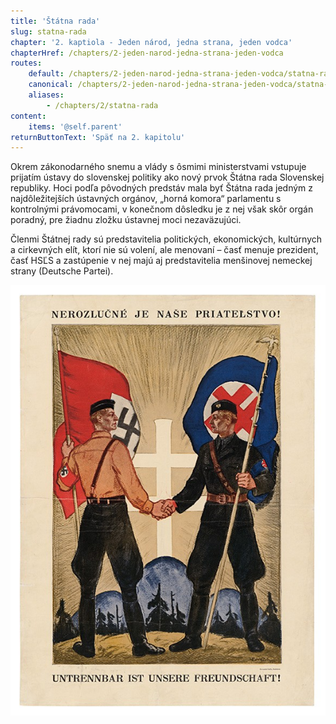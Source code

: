 ```yaml
---
title: 'Štátna rada'
slug: statna-rada
chapter: '2. kaptiola - Jeden národ, jedna strana, jeden vodca'
chapterHref: /chapters/2-jeden-narod-jedna-strana-jeden-vodca
routes:
    default: /chapters/2-jeden-narod-jedna-strana-jeden-vodca/statna-rada
    canonical: /chapters/2-jeden-narod-jedna-strana-jeden-vodca/statna-rada
    aliases:
        - /chapters/2/statna-rada
content:
    items: '@self.parent'
returnButtonText: 'Späť na 2. kapitolu'
---
```


<span class="drop-cap">O</span>krem zákonodarného snemu a vlády s ôsmimi ministerstvami vstupuje prijatím ústavy do slovenskej politiky ako nový prvok Štátna rada Slovenskej republiky. Hoci podľa pôvodných predstáv mala byť Štátna rada jedným z najdôležitejších ústavných orgánov, „horná komora“ parlamentu s kontrolnými právomocami, v konečnom dôsledku je z nej však skôr orgán poradný, pre žiadnu zložku ústavnej moci nezaväzujúci.

Členmi Štátnej rady sú predstavitelia politických, ekonomických, kultúrnych a cirkevných elít, ktorí nie sú volení, ale menovaní – časť menuje prezident, časť HSĽS a zastúpenie v nej majú aj predstavitelia menšinovej nemeckej strany (Deutsche Partei).

[![Andrej Kováčik - Nerozlučné je naše priateľstvo!, 1940 – 1941, Slovenské národné múzeum - Historické múzeum, Bratislava](SVK_TMP.165.jpeg "Andrej Kováčik - Nerozlučné je naše priateľstvo!")](https://www.webumenia.sk/dielo/SVK:TMP.165?collection=83)